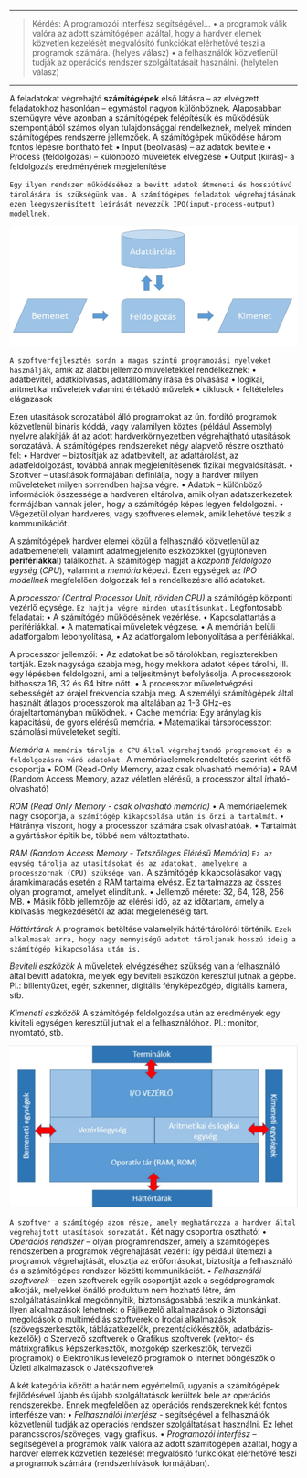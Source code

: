 ----
> Kérdés: A programozói interfész segítségével...
> •	a programok válik valóra az adott számítógépen azáltal, hogy a hardver elemek közvetlen kezelését megvalósító funkciókat elérhetővé teszi a programok számára. (helyes válasz)
> •	a felhasználók közvetlenül tudják az operációs rendszer szolgáltatásait használni. (helytelen válasz)
----

A feladatokat végrehajtó **számítógépek** első látásra – az elvégzett feladatokhoz hasonlóan – egymástól nagyon különböznek. Alaposabban szemügyre véve azonban a számítógépek felépítésük és működésük szempontjából számos olyan tulajdonsággal rendelkeznek, melyek minden számítógépes rendszerre jellemzőek. A számítógépek működése három fontos lépésre bontható fel:
•	Input (beolvasás) – az adatok bevitele
•	Process (feldolgozás) – különböző műveletek elvégzése
•	Output (kiirás)- a feldolgozás eredményének megjelenítése

`Egy ilyen rendszer működéséhez a bevitt adatok átmeneti és hosszútávú tárolására is szükségünk van. A számítógépes feladatok végrehajtásának ezen leegyszerűsített leírását nevezzük IPO(input-process-output) modellnek.`

![IPO](https://github.com/tananyag/Szoftverfejlesztes-jegyzet/blob/master/1.%20Informatikai%20alapismeretek/1.1/IPO.jpg?raw=true)

`A szoftverfejlesztés során a magas szintű programozási nyelveket használják`, amik az alábbi jellemző műveletekkel rendelkeznek:
•	adatbevitel, adatkiolvasás, adatállomány írása és olvasása
•	logikai, aritmetikai műveletek valamint értékadó művelek
•	ciklusok
•	feltételeles elágazások

Ezen utasítások sorozatából álló programokat az ún. fordító programok közvetlenül bináris kóddá, vagy valamilyen köztes (például Assembly) nyelvre alakítják át az adott hardverkörnyezetben végrehajtható utasítások sorozatává. A számítógépes rendszereket négy alapvető részre osztható fel:
•	Hardver – biztosítják az adatbevitelt, az adattárolást, az adatfeldolgozást, továbbá annak megjelenítésének fizikai megvalósítását.
•	Szoftver – utasítások formájában definiálja, hogy a hardver milyen műveleteket milyen sorrendben hajtsa végre.
•	Adatok – különböző információk összessége a hardveren eltárolva, amik olyan adatszerkezetek formájában vannak jelen, hogy a számítógép képes legyen feldolgozni.
•	Végezetül olyan hardveres, vagy szoftveres elemek, amik lehetővé teszik a kommunikációt.

A számítógépek hardver elemei közül a felhasználó közvetlenül az adatbemeneteli, valamint adatmegjelenítő eszközökkel (gyűjtőnéven **perifériákkal**) találkozhat. A számítógép magját a _központi feldolgozó egység_ (_CPU_), valamint a _memória_ képezi. Ezen egységek az _IPO modellnek_ megfelelően dolgozzák fel a rendelkezésre álló adatokat.

A _processzor (Central Processor Unit, röviden CPU)_ a számítógép központi vezérlő egysége. `Ez hajtja végre minden utasításunkat.` 
Legfontosabb feladatai: 
•	A számítógép működésének vezérlése. 
•	Kapcsolattartás a perifériákkal. 
•	A matematikai műveletek végzése. 
•	A memórián belüli adatforgalom lebonyolítása, 
•	Az adatforgalom lebonyolítása a perifériákkal. 

A processzor jellemzői:
•	Az adatokat belső tárolókban, regiszterekben tartják. Ezek nagysága szabja meg, hogy mekkora adatot képes tárolni, ill. egy lépésben feldolgozni, ami a teljesítményt befolyásolja. A processzorok bithossza 16, 32 és 64 bitre nőtt.
•	A processzor műveletvégzési sebességét az órajel frekvencia szabja meg.
A személyi számítógépek által használt átlagos processzorok ma általában az 1-3 GHz-es órajeltartományban működnek. 
•	Cache memória: Egy aránylag kis kapacitású, de gyors elérésű memória.
•	Matematikai társprocesszor: számolási műveleteket segíti.

_Memória_
`A memória tárolja a CPU által végrehajtandó programokat és a feldolgozásra váró adatokat.`
A memóriaelemek rendeltetés szerint két fő csoportja
•	ROM (Read-Only Memory, azaz csak olvasható memória)
•	RAM (Random Access Memory, azaz véletlen elérésű, a processzor által írható-olvasható) 

_ROM (Read Only Memory - csak olvasható memória)_
•	A memóriaelemek nagy csoportja, `a számítógép kikapcsolása után is őrzi a tartalmát`.
•	Hátránya viszont, hogy a processzor számára csak olvashatóak. 
•	Tartalmát a gyártáskor építik be, többé nem változtatható. 

_RAM (Random Access Memory - Tetszőleges Elérésű Memória)_
`Ez az egység tárolja az utasításokat és az adatokat, amelyekre a processzornak (CPU) szüksége van.` A számítógép kikapcsolásakor vagy áramkimaradás esetén a RAM tartalma elvész. Ez tartalmazza az összes olyan programot, amelyet elindítunk.
•	Jellemző mérete: 32, 64, 128, 256 MB.
•	Másik főbb jellemzője az elérési idő, az az időtartam, amely a kiolvasás megkezdésétől az adat megjelenéséig tart. 

_Háttértárak_
A programok betöltése valamelyik háttértárolóról történik. `Ezek alkalmasak arra, hogy nagy mennyiségű adatot tároljanak hosszú ideig a számítógép kikapcsolása után is.`

_Beviteli eszközök_
A műveletek elvégzéséhez szükség van a felhasználó által bevitt adatokra, melyek egy beviteli eszközön keresztül jutnak a gépbe.  
Pl.: billentyűzet, egér, szkenner, digitális fényképezőgép, digitális kamera, stb.

_Kimeneti eszközök_
A számítógép feldolgozása után az eredmények egy kiviteli egységen keresztül jutnak el a felhasználóhoz. Pl.: monitor, nyomtató, stb.

![számítógép](https://github.com/tananyag/Szoftverfejlesztes-jegyzet/blob/master/1.%20Informatikai%20alapismeretek/1.1/SZ%C3%81M%C3%8DT%C3%93G%C3%89P.jpg?raw=true)

`A szoftver a számítógép azon része, amely meghatározza a hardver által végrehajtott utasítások sorozatát.` Két nagy csoportra osztható:
•	_Operációs rendszer_ – olyan programrendszer, amely a számítógépes rendszerben a programok végrehajtását vezérli: így például ütemezi a programok végrehajtását, elosztja az erőforrásokat, biztosítja a felhasználó és a számítógépes rendszer közötti kommunikációt.
•	_Felhasználói szoftverek_ – ezen szoftverek egyik csoportját azok a segédprogramok alkotják, melyekkel önálló produktum nem hozható létre, ám szolgáltatásainkkal megkönnyítik, biztonságosabbá teszik a munkánkat. Ilyen alkalmazások lehetnek:
o	Fájlkezelő alkalmazások
o	Biztonsági megoldások
o	multimédiás szoftverek
o	Irodai alkalmazások (szövegszerkesztők, táblázatkezelők, prezentációkészítők, adatbázis-kezelők)
o	Szervező szoftverek
o	Grafikus szoftverek (vektor- és mátrixgrafikus képszerkesztők, mozgókép szerkesztők, tervezői programok)
o	Elektronikus levelező programok
o	Internet böngészők
o	Üzleti alkalmazások
o	Játékszoftverek

A két kategória között a határ nem egyértelmű, ugyanis a számítógépek fejlődésével újabb és újabb szolgáltatások kerültek bele az operációs rendszerekbe. Ennek megfelelően az operációs rendszereknek két fontos interfésze van:
•	_Felhasználói interfész_ -  segítségével a felhasználók közvetlenül tudják az operációs rendszer szolgáltatásait használni. Ez lehet parancssoros/szöveges, vagy grafikus.
•	_Programozói interfész_ – segítségével a programok válik valóra az adott számítógépen azáltal, hogy a hardver elemek közvetlen kezelését megvalósító funkciókat elérhetővé teszi a programok számára (rendszerhívások formájában).

